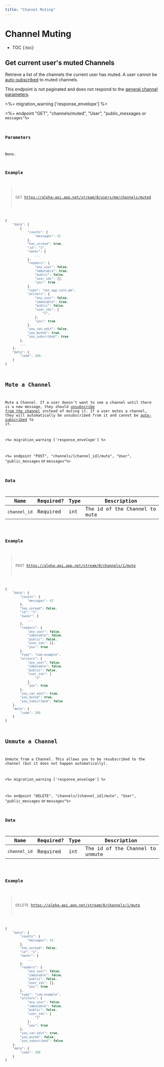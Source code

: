 ```yaml
---
title: "Channel Muting"
---
```


# Channel Muting

* TOC
{:toc}

## Get current user's muted Channels

Retrieve a list of the channels the current user has muted. A user cannot be [auto-subscribed](/docs/basics/messaging/#subscriptions) to muted channels.

This endpoint is not paginated and does not respond to the [general channel parameters](/docs/resources/channel/#general-parameters).

<%= migration_warning ['response_envelope'] %>

<%= endpoint "GET", "channels/muted", "User", "public_messages</code> or <code>messages"%>

### Parameters

None.

### Example

> GET https://alpha-api.app.net/stream/0/users/me/channels/muted

~~~ js
{
    "data": [
        {
            "counts": {
                "messages": 42
            },
            "has_unread": true,
            "id": "1",
            "owner": {
                ...
            },
            "readers": {
                "any_user": false,
                "immutable": true,
                "public": false,
                "user_ids": [],
                "you": true
            },
            "type": "net.app.core.pm",
            "writers": {
                "any_user": false,
                "immutable": true,
                "public": false,
                "user_ids": [
                    "1",
                ],
                "you": true
            },
            "you_can_edit": false,
            "you_muted": true,
            "you_subscribed": true
        },
        ...
    ],
    "meta": {
        "code": 200,
    }
}
~~~

## Mute a Channel

Mute a Channel. If a user doesn't want to see a channel until there is a new message, they should [unsubscribe from the channel](/docs/resources/channel/subscriptions/#unsubscribe-from-a-channel) instead of muting it. If a user mutes a channel, they will automatically be unsubscribed from it and cannot be [auto-subscribed](/docs/basics/messaging/#subscriptions) to it.

<%= migration_warning ['response_envelope'] %>

<%= endpoint "POST", "channels/[channel_id]/mute", "User", "public_messages</code> or <code>messages"%>

### Data

<table>
    <thead>
        <tr>
            <th>Name</th>
            <th>Required?</th>
            <th>Type</th>
            <th>Description</th>
        </tr>
    </thead>
    <tbody>
        <tr>
            <td><code>channel_id</code></td>
            <td>Required</td>
            <td>int</td>
            <td>The id of the Channel to mute</td>
        </tr>
    </tbody>
</table>

### Example

> POST https://alpha-api.app.net/stream/0/channels/1/mute

~~~ js
{
    "data": {
        "counts": {
            "messages": 42
        },
        "has_unread": false,
        "id": "1",
        "owner": {
            ...
        },
        "readers": {
            "any_user": false,
            "immutable": false,
            "public": false,
            "user_ids": [],
            "you": true
        },
        "type": "com.example",
        "writers": {
            "any_user": false,
            "immutable": false,
            "public": false,
            "user_ids": [
                "1"
            ],
            "you": true
        },
        "you_can_edit": true,
        "you_muted": true,
        "you_subscribed": false
    },
    "meta": {
        "code": 200
    }
}
~~~

## Unmute a Channel

Unmute from a Channel. This allows you to be resubscribed to the channel (but it does not happen automatically).

<%= migration_warning ['response_envelope'] %>

<%= endpoint "DELETE", "channels/[channel_id]/mute", "User", "public_messages</code> or <code>messages"%>

### Data

<table>
    <thead>
        <tr>
            <th>Name</th>
            <th>Required?</th>
            <th>Type</th>
            <th>Description</th>
        </tr>
    </thead>
    <tbody>
        <tr>
            <td><code>channel_id</code></td>
            <td>Required</td>
            <td>int</td>
            <td>The id of the Channel to unmute</td>
        </tr>
    </tbody>
</table>

### Example

> DELETE https://alpha-api.app.net/stream/0/channels/1/mute

~~~ js
{
    "data": {
        "counts": {
            "messages": 42
        },
        "has_unread": false,
        "id": "1",
        "owner": {
            ...
        },
        "readers": {
            "any_user": false,
            "immutable": false,
            "public": false,
            "user_ids": [],
            "you": true
        },
        "type": "com.example",
        "writers": {
            "any_user": false,
            "immutable": false,
            "public": false,
            "user_ids": [
                "1"
            ],
            "you": true
        },
        "you_can_edit": true,
        "you_muted": false,
        "you_subscribed": false
    },
    "meta": {
        "code": 200
    }
}
~~~